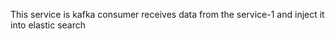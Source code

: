 

This service is kafka consumer receives data from the service-1 and inject it into elastic search
